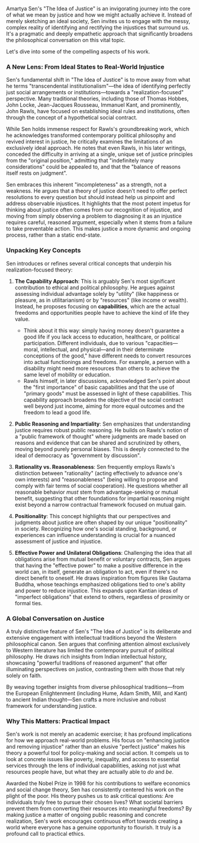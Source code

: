 Amartya Sen's "The Idea of Justice" is an invigorating journey into the core of what we mean by justice and how we might actually achieve it. Instead of merely sketching an ideal society, Sen invites us to engage with the messy, complex reality of identifying and rectifying the injustices that surround us. It's a pragmatic and deeply empathetic approach that significantly broadens the philosophical conversation on this vital topic.

Let's dive into some of the compelling aspects of his work.

### A New Lens: From Ideal States to Real-World Injustice

Sen's fundamental shift in "The Idea of Justice" is to move away from what he terms "transcendental institutionalism"—the idea of identifying perfectly just social arrangements or institutions—towards a "realization-focused" perspective. Many traditional theories, including those of Thomas Hobbes, John Locke, Jean-Jacques Rousseau, Immanuel Kant, and prominently, John Rawls, have focused on establishing ideal rules and institutions, often through the concept of a hypothetical social contract.

While Sen holds immense respect for Rawls's groundbreaking work, which he acknowledges transformed contemporary political philosophy and revived interest in justice, he critically examines the limitations of an exclusively ideal approach. He notes that even Rawls, in his later writings, conceded the difficulty in arriving at a single, unique set of justice principles from the "original position," admitting that "indefinitely many considerations" could be appealed to, and that the "balance of reasons itself rests on judgment".

Sen embraces this inherent "incompleteness" as a strength, not a weakness. He argues that a theory of justice doesn't need to offer perfect resolutions to every question but should instead help us pinpoint and address observable injustices. It highlights that the most potent impetus for thinking about justice often comes from our recognition of injustice, and moving from simply observing a problem to diagnosing it as an injustice requires careful, reasoned argument, especially when it stems from a failure to take preventable action. This makes justice a more dynamic and ongoing process, rather than a static end-state.

### Unpacking Key Concepts

Sen introduces or refines several critical concepts that underpin his realization-focused theory:

1. **The Capability Approach**: This is arguably Sen's most significant contribution to ethical and political philosophy. He argues against assessing individual advantage solely by "utility" (like happiness or pleasure, as in utilitarianism) or by "resources" (like income or wealth). Instead, he proposes focusing on **capabilities**, which are the actual freedoms and opportunities people have to achieve the kind of life they value.
    
    - Think about it this way: simply having money doesn't guarantee a good life if you lack access to education, healthcare, or political participation. Different individuals, due to various "capacities—moral, intellectual, and physical—and in their determinate conceptions of the good," have different needs to convert resources into actual functionings and freedoms. For example, a person with a disability might need more resources than others to achieve the same level of mobility or education.
    - Rawls himself, in later discussions, acknowledged Sen's point about the "first importance" of basic capabilities and that the use of "primary goods" must be assessed in light of these capabilities. This capability approach broadens the objective of the social contract well beyond just income, aiming for more equal outcomes and the freedom to lead a good life.
2. **Public Reasoning and Impartiality**: Sen emphasizes that understanding justice requires robust public reasoning. He builds on Rawls's notion of a "public framework of thought" where judgments are made based on reasons and evidence that can be shared and scrutinized by others, moving beyond purely personal biases. This is deeply connected to the ideal of democracy as "government by discussion".
    
3. **Rationality vs. Reasonableness**: Sen frequently employs Rawls's distinction between "rationality" (acting effectively to advance one's own interests) and "reasonableness" (being willing to propose and comply with fair terms of social cooperation). He questions whether all reasonable behavior _must_ stem from advantage-seeking or mutual benefit, suggesting that other foundations for impartial reasoning might exist beyond a narrow contractual framework focused on mutual gain.
    
4. **Positionality**: This concept highlights that our perspectives and judgments about justice are often shaped by our unique "positionality" in society. Recognizing how one's social standing, background, or experiences can influence understanding is crucial for a nuanced assessment of justice and injustice.
    
5. **Effective Power and Unilateral Obligations**: Challenging the idea that all obligations arise from mutual benefit or voluntary contracts, Sen argues that having the "effective power" to make a positive difference in the world can, in itself, generate an obligation to act, even if there's no direct benefit to oneself. He draws inspiration from figures like Gautama Buddha, whose teachings emphasized obligations tied to one's ability and power to reduce injustice. This expands upon Kantian ideas of "imperfect obligations" that extend to others, regardless of proximity or formal ties.
    

### A Global Conversation on Justice

A truly distinctive feature of Sen's "The Idea of Justice" is its deliberate and extensive engagement with intellectual traditions beyond the Western philosophical canon. Sen argues that confining attention almost exclusively to Western literature has limited the contemporary pursuit of political philosophy. He draws rich insights from Indian intellectual history, showcasing "powerful traditions of reasoned argument" that offer illuminating perspectives on justice, contrasting them with those that rely solely on faith.

By weaving together insights from diverse philosophical traditions—from the European Enlightenment (including Hume, Adam Smith, Mill, and Kant) to ancient Indian thought—Sen crafts a more inclusive and robust framework for understanding justice.

### Why This Matters: Practical Impact

Sen's work is not merely an academic exercise; it has profound implications for how we approach real-world problems. His focus on "enhancing justice and removing injustice" rather than an elusive "perfect justice" makes his theory a powerful tool for policy-making and social action. It compels us to look at concrete issues like poverty, inequality, and access to essential services through the lens of individual capabilities, asking not just what resources people have, but what they are actually able to _do_ and _be_.

Awarded the Nobel Prize in 1998 for his contributions to welfare economics and social change theory, Sen has consistently centered his work on the plight of the poor. His theory pushes us to ask critical questions: Are individuals truly free to pursue their chosen lives? What societal barriers prevent them from converting their resources into meaningful freedoms? By making justice a matter of ongoing public reasoning and concrete realization, Sen's work encourages continuous effort towards creating a world where everyone has a genuine opportunity to flourish. It truly is a profound call to practical ethics.